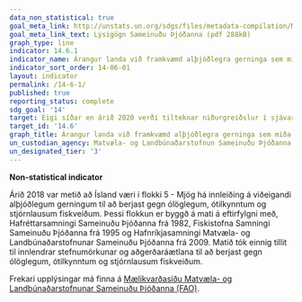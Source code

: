```yaml
---
data_non_statistical: true
goal_meta_link: http://unstats.un.org/sdgs/files/metadata-compilation/Metadata-Goal-14.pdf
goal_meta_link_text: Lýsigögn Sameinuðu Þjóðanna (pdf 288kB)
graph_type: line
indicator: 14.6.1
indicator_name: Árangur landa við framkvæmd alþjóðlegra gerninga sem miða að því að berjast gegn ólöglegum, ótilkynntum og stjórnlausum fiskveiðum.
indicator_sort_order: 14-06-01
layout: indicator
permalink: /14-6-1/
published: true
reporting_status: complete
sdg_goal: '14'
target: Eigi síðar en árið 2020 verði tilteknar niðurgreiðslur í sjávarútvegi, sem stuðla að ofveiði, bannaðar sem og niðurgreiðslur sem stuðla að ólöglegum, óskráðum og stjórnlausum fiskveiðum. Jafnframt verði reynt að koma í veg fyrir að niðurgreiðslur verði teknar upp í nýju formi og horfst í augu við að mismunandi aðferðir eiga við og eru skilvirkari fyrir þróunarlöndin og ættu í raun að vera órjúfanlegur þáttur í samningaviðræðum Alþjóðaviðskiptastofnunarinnar um niðurgreiðslur í sjávarútvegi þróunarríkjunum til handa og þá þeim sem skemmst eru á veg komin.
target_id: '14.6'
graph_title: Árangur landa við framkvæmd alþjóðlegra gerninga sem miða að því að berjast gegn ólöglegum, ótilkynntum og stjórnlausum fiskveiðum.
un_custodian_agency: Matvæla- og Landbúnaðarstofnun Sameinuðu Þjóðanna (FAO)
un_designated_tier: '3'
---
```


**Non-statistical indicator**               

Árið 2018 var metið að Ísland væri í flokki 5 - Mjög há innleiðing á viðeigandi alþjóðlegum gerningum til að berjast gegn ólöglegum, ótilkynntum og stjórnlausum fiskveiðum. Þessi flokkun er byggð á mati á eftirfylgni með, Hafréttarsamningi Sameinuðu Þjóðanna frá 1982, Fiskistofna Samningi Sameinuðu Þjóðanna frá 1995 og Hafnríkjasamningi Matvæla- og Landbúnaðarstofnunar Sameinuðu Þjóðanna frá 2009. Matið tók einnig tillit til innlendrar stefnumörkunar og aðgerðaráætlana til að berjast gegn ólöglegum, ótilkynntum og stjórnlausum fiskveiðum.

Frekari upplýsingar má finna á [Mælikvarðasíðu Matvæla- og Landbúnaðarstofnunar Sameinuðu Þjóðanna (FAO)](http://www.fao.org/sustainable-development-goals/indicators/1461/en/).

<br><br>
